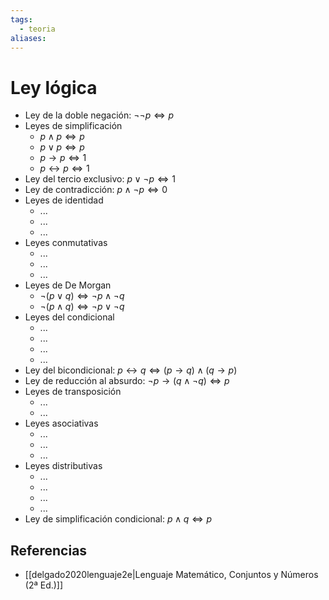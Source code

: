 ```yaml
---
tags:
  - teoria
aliases:
---
```

# Ley lógica

    
- Ley de la doble negación: $\neg \neg p \Longleftrightarrow p$
- Leyes de simplificación
    - $p \land p \Longleftrightarrow p$
    - $p \lor p \Longleftrightarrow p$
    - $p \rightarrow p \Longleftrightarrow 1$
    - $p \leftrightarrow p \Longleftrightarrow 1$
- Ley del tercio exclusivo: $p \lor \neg p \Longleftrightarrow 1$
- Ley de contradicción: $p \land \neg p \Longleftrightarrow 0$
- Leyes de identidad
    - ...
    - ...
    - ...
- Leyes conmutativas
    - ...
    - ...
    - ...
- Leyes de De Morgan
    - $\neg (p \lor q) \Longleftrightarrow \neg p \land \neg q$
    - $\neg (p \land q) \Longleftrightarrow \neg p \lor \neg q$
- Leyes del condicional
    - ...
    - ...
    - ...
    - ...
- Ley del bicondicional: $p \leftrightarrow q \Longleftrightarrow (p \rightarrow q) \land (q \rightarrow p)$
- Ley de reducción al absurdo: $\neg p \rightarrow (q \land \neg q) \Longleftrightarrow p$
- Leyes de transposición
    - ...
    - ...
- Leyes asociativas
    - ...
    - ...
    - ...
- Leyes distributivas
    - ...
    - ...
    - ...
    - ...
- Ley de simplificación condicional: $p \land q \Longleftrightarrow p$

## Referencias
- [[delgado2020lenguaje2e|Lenguaje Matemático, Conjuntos y Números (2ª Ed.)]]
